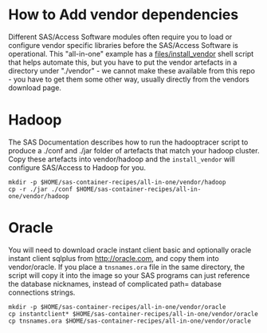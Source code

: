 # How to Add vendor dependencies

Different SAS/Access Software modules often require you to load or configure vendor specific libraries before the SAS/Access Software is operational.  This "all-in-one" example has a [files/install_vendor](files/install_vendor) shell script that helps automate this, but you have to put the vendor artefacts in a directory under "./vendor" - we cannot make these available from this repo - you have to get them some other way, usually directly from the vendors download page.

# Hadoop

The SAS Documentation describes how to run the hadooptracer script to produce a ./conf and ./jar folder of artefacts that match your hadoop cluster. Copy these artefacts into vendor/hadoop and the ```install_vendor``` will configure SAS/Access to Hadoop for you.

```
mkdir -p $HOME/sas-container-recipes/all-in-one/vendor/hadoop
cp -r ./jar ./conf $HOME/sas-container-recipes/all-in-one/vendor/hadoop
```

# Oracle

You will need to download oracle instant client basic and optionally oracle instant client sqlplus from http://oracle.com, and copy them into vendor/oracle.  If you place a ```tnsnames.ora``` file in the same directory, the script will copy it into the image so your SAS programs can just reference the database nicknames, instead of complicated path= database connections strings.

```
mkdir -p $HOME/sas-container-recipes/all-in-one/vendor/oracle
cp instantclient* $HOME/sas-container-recipes/all-in-one/vendor/oracle
cp tnsnames.ora $HOME/sas-container-recipes/all-in-one/vendor/oracle
``` 
